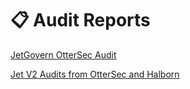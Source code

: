 # 📋 Audit Reports

[JetGovern OtterSec Audit](https://github.com/jet-lab/jet-governance/blob/master/reports/jet-governance-audit-public.pdf)

[Jet V2 Audits from OtterSec and Halborn](https://github.com/jet-lab/jet-v2/pull/232/files)
